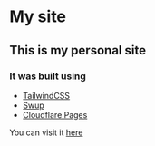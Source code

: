 # My site
## This is my personal site
### It was built using
- [TailwindCSS](https://tailwindcss.com/) 
- [Swup](https://swup.js.org/)
- [Cloudflare Pages](https://pages.cloudflare.com/)

You can visit it [here](https://petar.tk/)

